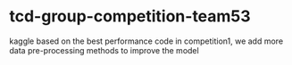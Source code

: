 # tcd-group-competition-team53
kaggle
based on the best performance code in competition1, we add more data pre-processing methods to improve the model
